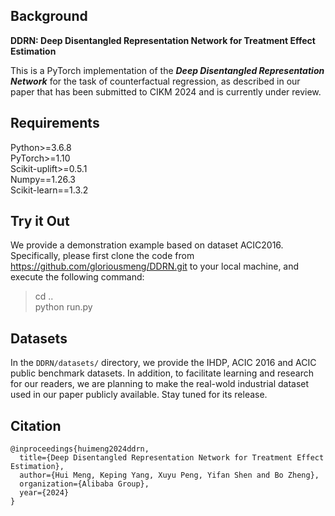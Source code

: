 ##  Background 
**DDRN: Deep Disentangled Representation Network for Treatment Effect Estimation**

This is a PyTorch implementation of the ***Deep Disentangled Representation Network*** for the task of counterfactual regression, as described in our paper that has been submitted to CIKM 2024 and is currently under review.
## Requirements
Python>=3.6.8 \
PyTorch>=1.10 \
Scikit-uplift>=0.5.1 \
Numpy==1.26.3 \
Scikit-learn==1.3.2



## Try it Out
We provide a demonstration example based on dataset ACIC2016. Specifically,
please first clone the code from https://github.com/gloriousmeng/DDRN.git to your local machine, and execute the following command:

>cd ..\
>python run.py

## Datasets
In the ```DDRN/datasets/``` directory, we provide the IHDP, ACIC 2016 and ACIC public benchmark datasets.
In addition, to facilitate learning and research for our readers, 
we are planning to make the real-wold industrial dataset used in our paper publicly available. Stay tuned for its release.


## Citation
```angular2html
@inproceedings{huimeng2024ddrn,
  title={Deep Disentangled Representation Network for Treatment Effect Estimation},
  author={Hui Meng, Keping Yang, Xuyu Peng, Yifan Shen and Bo Zheng},
  organization={Alibaba Group},
  year={2024}
}
```